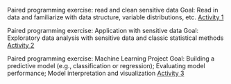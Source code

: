 Paired programming exercise: read and clean sensitive data
Goal: Read in data and familiarize with data structure, variable distributions, etc.
[Activity 1](https://github.com/bnwolford/HealthAIinR/blob/main/activities/Activity1.Rmd)

Paired programming exercise: Application with sensitive data
Goal: Exploratory data analysis with sensitive data and classic statistical methods
[Activity 2](https://github.com/bnwolford/HealthAIinR/blob/main/activities/Activity2.Rmd)

Paired programming exercise: Machine Learning Project 
Goal: Building a predictive model (e.g., classification or regression); Evaluating model performance; Model interpretation and visualization
[Activity 3](https://github.com/bnwolford/HealthAIinR/blob/main/activities/Activity3.Rmd)

